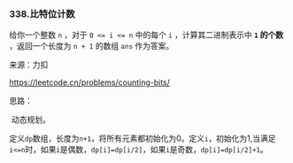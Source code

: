 ### 338.比特位计数

给你一个整数 `n` ，对于 `0 <= i <= n` 中的每个 `i` ，计算其二进制表示中 **`1` 的个数** ，返回一个长度为 `n + 1` 的数组 `ans` 作为答案。

来源：力扣

https://leetcode.cn/problems/counting-bits/



思路：

​		动态规划。

​		定义`dp`数组，长度为`n+1`，将所有元素都初始化为0。定义`i`，初始化为1,当满足`i<=n`时，如果`i`是偶数，`dp[i]=dp[i/2]`，如果`i`是奇数，`dp[i]=dp[i/2]+1`。